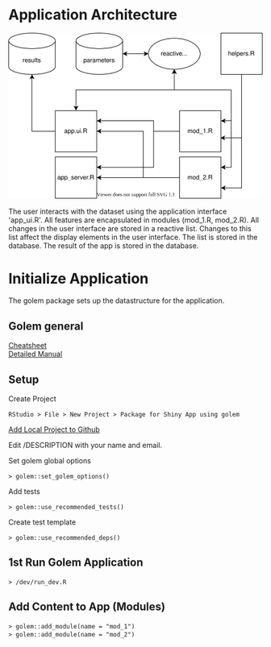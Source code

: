 # Application Architecture

![Shiny Architecture](../_img/Shiny_Golem_App_Architecture.drawio.svg)

The user interacts with the dataset using the application interface 'app_ui.R'. All features are encapsulated in modules (mod_1.R, mod_2.R). All changes in the user interface are stored in a reactive list. Changes to this list affect the display elements in the user interface. The list is stored in the database. The result of the app is stored in the database.

# Initialize Application

The golem package sets up the datastructure for the application.

## Golem general

[Cheatsheet](https://thinkr.fr/golem_cheatsheet_V0.1.pdf)  
[Detailed Manual](https://engineering-shiny.org/golem.html)

## Setup

Create Project  

    RStudio > File > New Project > Package for Shiny App using golem

[Add Local Project to Github](../de/git.md#addlocalprojecttogithub)  

Edit /DESCRIPTION with your name and email.

Set golem global options  

    > golem::set_golem_options()
    
Add tests  

    > golem::use_recommended_tests()
    
Create test template  

    > golem::use_recommended_deps()
    
## 1st Run Golem Application

    > /dev/run_dev.R
    
## Add Content to App (Modules)

    > golem::add_module(name = "mod_1")
    > golem::add_module(name = "mod_2")
